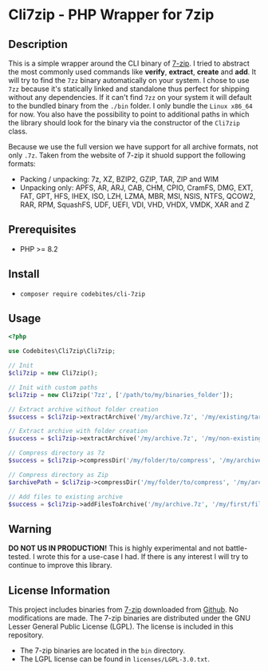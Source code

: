 # Cli7zip - PHP Wrapper for 7zip

## Description

This is a simple wrapper around the CLI binary of [7-zip](https://www.7-zip.org/). I tried to abstract the most commonly used commands like **verify**, **extract**, **create** and **add**. It will try to find the `7zz` binary automatically on your system. I chose to use `7zz` because it's statically linked and standalone thus perfect for shipping without any dependencies. If it can't find `7zz` on your system it will default to the bundled binary from the `./bin` folder. I only bundle the `Linux x86_64` for now. You also have the possibility to point to additional paths in which the library should look for the binary via the constructor of the `Cli7zip` class.

Because we use the full version we have support for all archive formats, not only `.7z`. Taken from the website of 7-zip it shuold support the following formats:

-   Packing / unpacking: 7z, XZ, BZIP2, GZIP, TAR, ZIP and WIM
-   Unpacking only: APFS, AR, ARJ, CAB, CHM, CPIO, CramFS, DMG, EXT, FAT, GPT, HFS, IHEX, ISO, LZH, LZMA, MBR, MSI, NSIS, NTFS, QCOW2, RAR, RPM, SquashFS, UDF, UEFI, VDI, VHD, VHDX, VMDK, XAR and Z

## Prerequisites

-   PHP >= 8.2

## Install

-   `composer require codebites/cli-7zip`

## Usage

```PHP
<?php

use Codebites\Cli7zip\Cli7zip;

// Init
$cli7zip = new Cli7zip();

// Init with custom paths
$cli7zip = new Cli7zip('7zz', ['/path/to/my/binaries_folder']);

// Extract archive without folder creation
$success = $cli7zip->extractArchive('/my/archive.7z', '/my/existing/target/folder');

// Extract archive with folder creation
$success = $cli7zip->extractArchive('/my/archive.7z', '/my/non-existing/target/folder', true);

// Compress directory as 7z
$success = $cli7zip->compressDir('/my/folder/to/compress', '/my/archive.7z', '7z');

// Compress directory as Zip
$archivePath = $cli7zip->compressDir('/my/folder/to/compress', '/my/archive.zip', 'zip');

// Add files to existing archive
$success = $cli7zip->addFilesToArchive('/my/archive.7z', '/my/first/file.txt', '/my/seconde/file2.txt');
```

## Warning

**DO NOT US IN PRODUCTION!** This is highly experimental and not battle-tested. I wrote this for a use-case I had. If there is any interest I will try to continue to improve this library.

## License Information

This project includes binaries from [7-zip](https://www.7-zip.org) downloaded from [Github](https://github.com/ip7z/7zip/releases/latest). No modifications are made.
The 7-zip binaries are distributed under the GNU Lesser General Public License (LGPL). The license is included in this repository.

-   The 7-zip binaries are located in the `bin` directory.
-   The LGPL license can be found in `licenses/LGPL-3.0.txt`.
